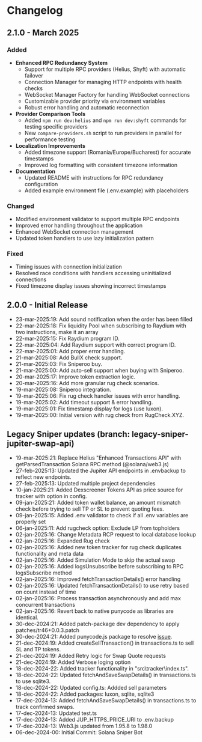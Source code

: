 # Changelog

## 2.1.0 - March 2025

### Added
- **Enhanced RPC Redundancy System**
  - Support for multiple RPC providers (Helius, Shyft) with automatic failover
  - Connection Manager for managing HTTP endpoints with health checks
  - WebSocket Manager Factory for handling WebSocket connections
  - Customizable provider priority via environment variables
  - Robust error handling and automatic reconnection
- **Provider Comparison Tools**
  - Added `npm run dev:helius` and `npm run dev:shyft` commands for testing specific providers
  - New `compare-providers.sh` script to run providers in parallel for performance testing
- **Localization Improvements**
  - Added timezone support (Romania/Europe/Bucharest) for accurate timestamps
  - Improved log formatting with consistent timezone information
- **Documentation**
  - Updated README with instructions for RPC redundancy configuration
  - Added example environment file (.env.example) with placeholders

### Changed
- Modified environment validator to support multiple RPC endpoints
- Improved error handling throughout the application
- Enhanced WebSocket connection management
- Updated token handlers to use lazy initialization pattern

### Fixed
- Timing issues with connection initialization
- Resolved race conditions with handlers accessing uninitialized connections
- Fixed timezone display issues showing incorrect timestamps

## 2.0.0 - Initial Release

- 23-mar-2025:19: Add sound notification when the order has been filled
- 22-mar-2025:18: Fix liquidity Pool when subscribing to Raydium with two instructions, make it an array
- 22-mar-2025:15: Fix Raydium program ID.
- 22-mar-2025:04: Add Raydium support with correct program ID.
- 22-mar-2025:01: Add proper error handling.
- 21-mar-2025:08: Add BullX check support.
- 21-mar-2025:03: Fix Sniperoo buy.
- 21-mar-2025:00: Add auto-sell support when buying with Sniperoo.
- 20-mar-2025:17: Improve token extraction logic.
- 20-mar-2025:16: Add more granular rug check scenarios.
- 19-mar-2025:08: Sniperoo integration.
- 19-mar-2025:06: Fix rug check handler issues with error handling.
- 19-mar-2025:02: Add timeout support & error handling.
- 19-mar-2025:01: Fix timestamp display for logs (use luxon).
- 19-mar-2025:00: Initial version with rug check from RugCheck.XYZ.

## Legacy Sniper updates (branch: legacy-sniper-jupiter-swap-api)

- 19-mar-2025:21: Replace Helius "Enhanced Transactions API" with getParsedTransaction Solana RPC method (@solana/web3.js)
- 27-feb-2025:13: Updated the Jupiter API endpoints in .envbackup to reflect new endpoints.
- 27-feb-2025:13: Updated multiple project dependencies
- 10-jan-2025:21: Added Dexscreener Tokens API as price source for tracker with option in config.
- 09-jan-2025:21: Added token wallet balance, an amount mismatch check before trying to sell TP or SL to prevent quoting fees.
- 09-jan-2025:15: Added .env validator to check if all .env variables are properly set
- 06-jan-2025:11: Add rugcheck option: Exclude LP from topholders
- 02-jan-2025:16: Change Metadata RCP request to local database lookup
- 02-jan-2025:16: Expanded Rug check
- 02-jan-2025:16: Added new token tracker for rug check duplicates functionality and meta data
- 02-jan-2025:16: Added Simulation Mode to skip the actual swap
- 02-jan-2025:16: Added logsUnsubscribe before subscribing to RPC logsSubscribe method
- 02-jan-2025:16: Improved fetchTransactionDetails() error handling
- 02-jan-2025:16: Updated fetchTransactionDetails() to use retry based on count instead of time
- 02-jan-2025:16: Process transaction asynchronously and add max concurrent transactions
- 02-jan-2025:16: Revert back to native punycode as libraries are identical.
- 30-dec-2024:21: Added patch-package dev dependency to apply patches/tr46+0.0.3.patch
- 30-dec-2024:21: Added punycode.js package to resolve [issue](https://github.com/mathiasbynens/punycode.js/issues/137).
- 21-dec-2024:19: Added createSellTransaction() in transactions.ts to sell SL and TP tokens.
- 21-dec-2024:19: Added Retry logic for Swap Quote requests
- 21-dec-2024:19: Added Verbose loging option
- 18-dec-2024-22: Added tracker functionality in "src\tracker\index.ts".
- 18-dec-2024-22: Updated fetchAndSaveSwapDetails() in transactions.ts to use sqlite3.
- 18-dec-2024-22: Updated config.ts: Addded sell parameters
- 18-dec-2024-22: Added packages: luxon, sqlite, sqlite3
- 17-dec-2024-13: Added fetchAndSaveSwapDetails() in transactions.ts to track confirmed swaps.
- 17-dec-2024-13: Updated test.ts
- 17-dec-2024-13: Added JUP_HTTPS_PRICE_URI to .env.backup
- 17-dec-2024-13: Web3.js updated from 1.95.8 to 1.98.0
- 06-dec-2024-00: Initial Commit: Solana Sniper Bot
